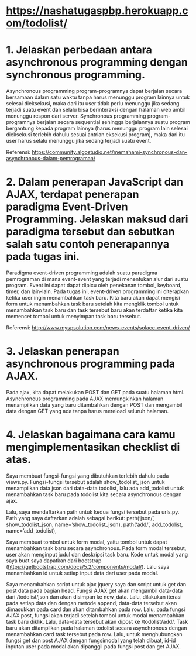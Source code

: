 # https://nashatugaspbp.herokuapp.com/todolist/

# 1. Jelaskan perbedaan antara asynchronous programming dengan synchronous programming.
Asynchronous programming program-programnya dapat berjalan secara bersamaan dalam satu waktu tanpa harus menunggu program lainnya untuk selesai dieksekusi, maka dari itu user tidak perlu menunggu jika sedang terjadi suatu event dan selalu bisa berinteraksi dengan halaman web ambil menunggu respon dari server. 
Synchronous programming program-programnya berjalan secara sequential sehingga berjalannya suatu program bergantung kepada program lainnya (harus menunggu program lain selesai dieksekusi terlebih dahulu sesuai antrian eksekusi program), maka dari itu user harus selalu menunggu jika sedang terjadi suatu event.

Referensi: https://community.algostudio.net/memahami-synchronous-dan-asynchronous-dalam-pemrograman/

# 2. Dalam penerapan JavaScript dan AJAX, terdapat penerapan paradigma Event-Driven Programming. Jelaskan maksud dari paradigma tersebut dan sebutkan salah satu contoh penerapannya pada tugas ini.
Paradigma event-driven programming adalah suatu paradigma pemrograman di mana event-event yang terjadi menentukan alur dari suatu program. Event ini dapat dapat dipicu oleh penekanan tombol, keyboard, timer, dan lain-lain. 
Pada tugas ini, event-driven programming ini diterapkan ketika user ingin menambahkan task baru. Kita baru akan dapat mengisi form untuk menambahkan task baru setelah kita mengklik tombol untuk menambahkan task baru dan task tersebut baru akan terdaftar ketika kita memencet tombol untuk menyimpan task baru tersebut.

Referensi: http://www.myspsolution.com/news-events/solace-event-driven/

# 3. Jelaskan penerapan asynchronous programming pada AJAX.
Pada ajax, kita dapat melakukan POST dan GET pada suatu halaman html. Asynchronous programming pada AJAX memungkinkan halaman menampilkan data yang baru ditambahkan dengan POST dan mengambil data dengan GET yang ada tanpa harus mereload seluruh halaman. 

# 4. Jelaskan bagaimana cara kamu mengimplementasikan checklist di atas.
Saya membuat fungsi-fungsi yang dibutuhkan terlebih dahulu pada views.py. Fungsi-fungsi tersebut adalah show_todolist_json untuk menampilkan data json dari data-data todolist, lalu ada add_todolist untuk menambahkan task baru pada todolist kita secara asynchronous dengan ajax.

Lalu, saya mendaftarkan path untuk kedua fungsi tersebut pada urls.py. Path yang saya daftarkan adalah sebagai berikut:
path(‘json/’, show_todolist_json, name=’show_todolist_json),
path(‘add/’, add_todolist, name=’add_todolist),

Saya membuat tombol untuk form modal, yaitu tombol untuk dapat menambahkan task baru secara asynchronous. Pada form modal tersebut, user akan menginput judul dan deskripsi task baru. 
Kode untuk modal yang saya buat saya dapatkan dari bootstrap (https://getbootstrap.com/docs/5.2/components/modal/). Lalu saya menambahkan id untuk setiap input data dari user pada modal.

Saya menambahkan script untuk ajax jquery saya dan script untuk get dan post data pada bagian head. Fungsi AJAX get akan mengambil data-data dari /todolist/json dan akan disimpan ke new_data. Lalu, dilakukan iterasi pada setiap data dan dengan metode append, data-data tersebut akan dimasukkan pada card dan akan ditambahkan pada row. 
Lalu, pada fungsi AJAX post, fungsi akan terjadi setelah tombol untuk modal menambahkan task baru diklik. Lalu, data-data tersebut akan dipost ke /todolist/add/. Task baru akan ditampilkan pada halaman todolist secara asynchronous dengan menambahkan card task tersebut pada row. 
Lalu, untuk menghubungkan fungsi get dan post AJAX dengan fungsimodal yang telah dibuat, id-id inputan user pada modal akan dipanggil pada fungsi post dan get AJAX.
